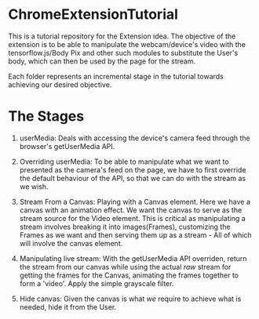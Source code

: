 # ChromeExtensionTutorial
This is a tutorial repository for the Extension idea.
The objective of the extension is to be able to manipulate the webcam/device's video with the tensorflow.js/Body Pix
and other such modules to substitute the User's body, which can then be used by the page for the stream.

Each folder represents an incremental stage in the tutorial towards achieving our desired objective.



# The Stages

1. userMedia: Deals with accessing the device's camera feed through the browser's getUserMedia API.

2. Overriding userMedia: To be able to manipulate what we want to presented as the camera's feed on the page, we have to
first override the default behaviour of the API, so that we can do with the stream as we wish.

3. Stream From a Canvas: Playing with a Canvas element. Here we have a canvas with an animation effect. We want the canvas to
serve as the stream source for the Video element. This is critical as manipulating a stream involves breaking it into images(Frames),
customizing the Frames as we want and then serving them up as a stream - All of which will involve the canvas element.

4. Manipulating live stream: With the getUserMedia API overriden, return the stream from our canvas while using the actual *raw* stream
for getting the frames for the Canvas, animating the frames together to form a 'video'. Apply the simple grayscale filter.

5. Hide canvas: Given the canvas is what *we* require to achieve what is needed, hide it from the User.



 
